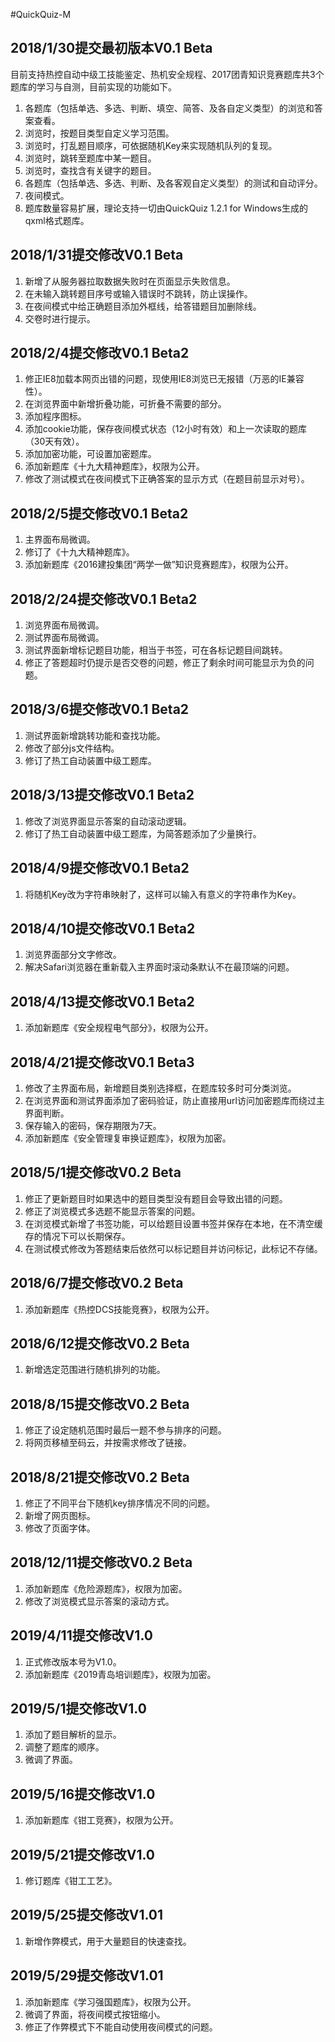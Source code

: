#QuickQuiz-M

## 2018/1/30提交最初版本V0.1 Beta
目前支持热控自动中级工技能鉴定、热机安全规程、2017团青知识竞赛题库共3个题库的学习与自测，目前实现的功能如下。

1. 各题库（包括单选、多选、判断、填空、简答、及各自定义类型）的浏览和答案查看。
2. 浏览时，按题目类型自定义学习范围。
3. 浏览时，打乱题目顺序，可依据随机Key来实现随机队列的复现。
4. 浏览时，跳转至题库中某一题目。
5. 浏览时，查找含有关键字的题目。
6. 各题库（包括单选、多选、判断、及各客观自定义类型）的测试和自动评分。
7. 夜间模式。
8. 题库数量容易扩展，理论支持一切由QuickQuiz 1.2.1 for Windows生成的qxml格式题库。

## 2018/1/31提交修改V0.1 Beta

1. 新增了从服务器拉取数据失败时在页面显示失败信息。
2. 在未输入跳转题目序号或输入错误时不跳转，防止误操作。
3. 在夜间模式中给正确题目添加外框线，给答错题目加删除线。
4. 交卷时进行提示。

## 2018/2/4提交修改V0.1 Beta2

1. 修正IE8加载本网页出错的问题，现使用IE8浏览已无报错（万恶的IE兼容性）。
2. 在浏览界面中新增折叠功能，可折叠不需要的部分。
3. 添加程序图标。
4. 添加cookie功能，保存夜间模式状态（12小时有效）和上一次读取的题库（30天有效）。
5. 添加加密功能，可设置加密题库。
6. 添加新题库《十九大精神题库》，权限为公开。
7. 修改了测试模式在夜间模式下正确答案的显示方式（在题目前显示对号）。

## 2018/2/5提交修改V0.1 Beta2

1. 主界面布局微调。
2. 修订了《十九大精神题库》。
3. 添加新题库《2016建投集团“两学一做”知识竞赛题库》，权限为公开。

## 2018/2/24提交修改V0.1 Beta2

1. 浏览界面布局微调。
2. 测试界面布局微调。
3. 测试界面新增标记题目功能，相当于书签，可在各标记题目间跳转。
4. 修正了答题超时仍提示是否交卷的问题，修正了剩余时间可能显示为负的问题。

## 2018/3/6提交修改V0.1 Beta2

1. 测试界面新增跳转功能和查找功能。
2. 修改了部分js文件结构。
3. 修订了热工自动装置中级工题库。

## 2018/3/13提交修改V0.1 Beta2

1. 修改了浏览界面显示答案的自动滚动逻辑。
2. 修订了热工自动装置中级工题库，为简答题添加了少量换行。

## 2018/4/9提交修改V0.1 Beta2

1. 将随机Key改为字符串映射了，这样可以输入有意义的字符串作为Key。

## 2018/4/10提交修改V0.1 Beta2

1. 浏览界面部分文字修改。
2. 解决Safari浏览器在重新载入主界面时滚动条默认不在最顶端的问题。

## 2018/4/13提交修改V0.1 Beta2

1. 添加新题库《安全规程电气部分》，权限为公开。

## 2018/4/21提交修改V0.1 Beta3

1. 修改了主界面布局，新增题目类别选择框，在题库较多时可分类浏览。
2. 在浏览界面和测试界面添加了密码验证，防止直接用url访问加密题库而绕过主界面判断。
3. 保存输入的密码，保存期限为7天。
4. 添加新题库《安全管理复审换证题库》，权限为加密。

## 2018/5/1提交修改V0.2 Beta

1. 修正了更新题目时如果选中的题目类型没有题目会导致出错的问题。
2. 修正了浏览模式多选题不能显示答案的问题。
3. 在浏览模式新增了书签功能，可以给题目设置书签并保存在本地，在不清空缓存的情况下可以长期保存。
4. 在测试模式修改为答题结束后依然可以标记题目并访问标记，此标记不存储。

## 2018/6/7提交修改V0.2 Beta

1. 添加新题库《热控DCS技能竞赛》，权限为公开。

## 2018/6/12提交修改V0.2 Beta

1. 新增选定范围进行随机排列的功能。

## 2018/8/15提交修改V0.2 Beta

1. 修正了设定随机范围时最后一题不参与排序的问题。
2. 将网页移植至码云，并按需求修改了链接。

## 2018/8/21提交修改V0.2 Beta

1. 修正了不同平台下随机key排序情况不同的问题。
2. 新增了网页图标。
3. 修改了页面字体。

## 2018/12/11提交修改V0.2 Beta

1. 添加新题库《危险源题库》，权限为加密。
2. 修改了浏览模式显示答案的滚动方式。

## 2019/4/11提交修改V1.0

1. 正式修改版本号为V1.0。
2. 添加新题库《2019青岛培训题库》，权限为加密。

## 2019/5/1提交修改V1.0

1. 添加了题目解析的显示。
2. 调整了题库的顺序。
3. 微调了界面。

## 2019/5/16提交修改V1.0

1. 添加新题库《钳工竞赛》，权限为公开。

## 2019/5/21提交修改V1.0

1. 修订题库《钳工工艺》。

## 2019/5/25提交修改V1.01

1. 新增作弊模式，用于大量题目的快速查找。

## 2019/5/29提交修改V1.01

1. 添加新题库《学习强国题库》，权限为公开。
2. 微调了界面，将夜间模式按钮缩小。
3. 修正了作弊模式下不能自动使用夜间模式的问题。
